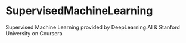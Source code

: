 # SupervisedMachineLearning
Supervised Machine Learning provided by DeepLearning.AI &amp; Stanford University on Coursera
